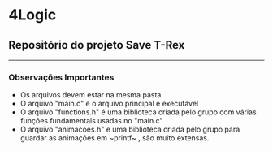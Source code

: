 # 4Logic
## Repositório do projeto Save T-Rex
----
### Observações Importantes
 - Os arquivos devem estar na mesma pasta
 - O arquivo "main.c" é o arquivo principal e executável
 - O arquivo "functions.h" é uma biblioteca criada pelo grupo com várias funções fundamentais usadas no "main.c"
 - O arquivo "animacoes.h" e uma biblioteca criada pelo grupo para guardar as animações em ~printf~ , são muito extensas.
